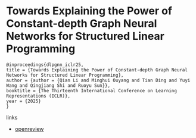 # Towards Explaining the Power of Constant-depth Graph Neural Networks for Structured Linear Programming

```
@inproceedings{dlpgnn_iclr25,
title = {Towards Explaining the Power of Constant-depth Graph Neural Networks for Structured Linear Programming},
author = {author = {Qian Li and Minghui Ouyang and Tian Ding and Yuyi Wang and Qingjiang Shi and Ruoyu Sun}},
booktitle = {The Thirteenth International Conference on Learning Representations (ICLR)},
year = {2025}
}
```

links
- [openreview](https://openreview.net/forum?id=INow59Vurm)
